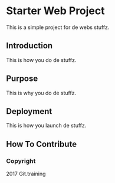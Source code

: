 # Starter Web Project

This is a simple project for de webs stuffz.

## Introduction

This is how you do de stuffz.

## Purpose

This is why you do de stuffz.

## Deployment

This is how you launch de stuffz.

## How To Contribute


### Copyright

2017 Git.training